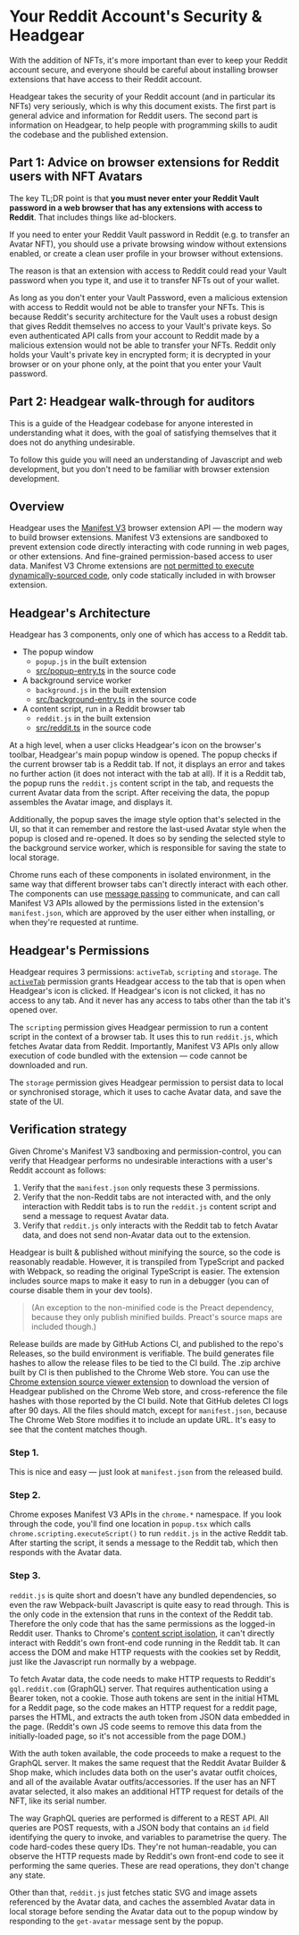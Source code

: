# Your Reddit Account's Security & Headgear

With the addition of NFTs, it's more important than ever to keep your Reddit
account secure, and everyone should be careful about installing browser
extensions that have access to their Reddit account.

Headgear takes the security of your Reddit account (and in particular its NFTs)
very seriously, which is why this document exists. The first part is general
advice and information for Reddit users. The second part is information on
Headgear, to help people with programming skills to audit the codebase and the
published extension.

## Part 1: Advice on browser extensions for Reddit users with NFT Avatars

The key TL;DR point is that **you must never enter your Reddit Vault password in
a web browser that has any extensions with access to Reddit**. That includes
things like ad-blockers.

If you need to enter your Reddit Vault password in Reddit (e.g. to transfer an
Avatar NFT), you should use a private browsing window without extensions
enabled, or create a clean user profile in your browser without extensions.

The reason is that an extension with access to Reddit could read your Vault
password when you type it, and use it to transfer NFTs out of your wallet.

As long as you don't enter your Vault Password, even a malicious extension with
access to Reddit would not be able to transfer your NFTs. This is because
Reddit's security architecture for the Vault uses a robust design that gives
Reddit themselves no access to your Vault's private keys. So even authenticated
API calls from your account to Reddit made by a malicious extension would not be
able to transfer your NFTs. Reddit only holds your Vault's private key in
encrypted form; it is decrypted in your browser or on your phone only, at the
point that you enter your Vault password.

## Part 2: Headgear walk-through for auditors

This is a guide of the Headgear codebase for anyone interested in understanding
what it does, with the goal of satisfying themselves that it does not do
anything undesirable.

To follow this guide you will need an understanding of Javascript and web
development, but you don't need to be familiar with browser extension
development.

## Overview

Headgear uses the [Manifest V3] browser extension API — the modern way to build
browser extensions. Manifest V3 extensions are sandboxed to prevent extension
code directly interacting with code running in web pages, or other extensions.
And fine-grained permission-based access to user data. Manifest V3 Chrome
extensions are
[not permitted to execute dynamically-sourced code](https://developer.chrome.com/docs/extensions/mv3/sandboxingEval/),
only code statically included in with browser extension.

[manifest v3]:
  https://developer.chrome.com/docs/extensions/mv3/intro/mv3-overview/#feature-summary

## Headgear's Architecture

Headgear has 3 components, only one of which has access to a Reddit tab.

- The popup window
  - `popup.js` in the built extension
  - [src/popup-entry.ts](../src/popup-entry.ts) in the source code
- A background service worker
  - `background.js` in the built extension
  - [src/background-entry.ts](../src/background-entry.ts) in the source code
- A content script, run in a Reddit browser tab
  - `reddit.js` in the built extension
  - [src/reddit.ts](../src/reddit.ts) in the source code

At a high level, when a user clicks Headgear's icon on the browser's toolbar,
Headgear's main popup window is opened. The popup checks if the current browser
tab is a Reddit tab. If not, it displays an error and takes no further action
(it does not interact with the tab at all). If it is a Reddit tab, the popup
runs the `reddit.js` content script in the tab, and requests the current Avatar
data from the script. After receiving the data, the popup assembles the Avatar
image, and displays it.

Additionally, the popup saves the image style option that's selected in the UI,
so that it can remember and restore the last-used Avatar style when the popup is
closed and re-opened. It does so by sending the selected style to the background
service worker, which is responsible for saving the state to local storage.

Chrome runs each of these components in isolated environment, in the same way
that different browser tabs can't directly interact with each other. The
components can use [message passing] to communicate, and can call Manifest V3
APIs allowed by the permissions listed in the extension's `manifest.json`, which
are approved by the user either when installing, or when they're requested at
runtime.

[message passing]: https://developer.chrome.com/docs/extensions/mv3/messaging/

## Headgear's Permissions

Headgear requires 3 permissions: `activeTab`, `scripting` and `storage`. The
[`activeTab`](https://developer.chrome.com/docs/extensions/mv3/manifest/activeTab/)
permission grants Headgear access to the tab that is open when Headgear's icon
is clicked. If Headgear's icon is not clicked, it has no access to any tab. And
it never has any access to tabs other than the tab it's opened over.

The `scripting` permission gives Headgear permission to run a content script in
the context of a browser tab. It uses this to run `reddit.js`, which fetches
Avatar data from Reddit. Importantly, Manifest V3 APIs only allow execution of
code bundled with the extension — code cannot be downloaded and run.

The `storage` permission gives Headgear permission to persist data to local or
synchronised storage, which it uses to cache Avatar data, and save the state of
the UI.

## Verification strategy

Given Chrome's Manifest V3 sandboxing and permission-control, you can verify
that Headgear performs no undesirable interactions with a user's Reddit account
as follows:

1. Verify that the `manifest.json` only requests these 3 permissions.
2. Verify that the non-Reddit tabs are not interacted with, and the only
   interaction with Reddit tabs is to run the `reddit.js` content script and
   send a message to request Avatar data.
3. Verify that `reddit.js` only interacts with the Reddit tab to fetch Avatar
   data, and does not send non-Avatar data out to the extension.

Headgear is built & published without minifying the source, so the code is
reasonably readable. However, it is transpiled from TypeScript and packed with
Webpack, so reading the original TypeScript is easier. The extension includes
source maps to make it easy to run in a debugger (you can of course disable them
in your dev tools).

> (An exception to the non-minified code is the Preact dependency, because they
> only publish minified builds. Preact's source maps are included though.)

Release builds are made by GitHub Actions CI, and published to the repo's
Releases, so the build environment is verifiable. The build generates file
hashes to allow the release files to be tied to the CI build. The .zip archive
built by CI is then published to the Chrome Web store. You can use the [Chrome
extension source viewer extension] to download the version of Headgear published
on the Chrome Web store, and cross-reference the file hashes with those reported
by the CI build. Note that GitHub deletes CI logs after 90 days. All the files
should match, except for `manifest.json`, because The Chrome Web Store modifies
it to include an update URL. It's easy to see that the content matches though.

[chrome extension source viewer extension]:
  chrome-extension://jifpbeccnghkjeaalbbjmodiffmgedin/crxviewer.html?crx=https%3A%2F%2Fclients2.google.com%2Fservice%2Fupdate2%2Fcrx%3Fresponse%3Dredirect%26os%3Dmac%26arch%3Darm64%26os_arch%3Darm64%26nacl_arch%3Darm%26prod%3Dchromiumcrx%26prodchannel%3Dunknown%26prodversion%3D9999.0.9999.0%26acceptformat%3Dcrx2%2Ccrx3%26x%3Did%253Denohpjpndpodijgkfibkcpfdchjhfljp%2526uc&zipname=enohpjpndpodijgkfibkcpfdchjhfljp.zip

### Step 1.

This is nice and easy — just look at `manifest.json` from the released build.

### Step 2.

Chrome exposes Manifest V3 APIs in the `chrome.*` namespace. If you look through
the code, you'll find one location in `popup.tsx` which calls
`chrome.scripting.executeScript()` to run `reddit.js` in the active Reddit tab.
After starting the script, it sends a message to the Reddit tab, which then
responds with the Avatar data.

### Step 3.

`reddit.js` is quite short and doesn't have any bundled dependencies, so even
the raw Webpack-built Javascript is quite easy to read through. This is the only
code in the extension that runs in the context of the Reddit tab. Therefore the
only code that has the same permissions as the logged-in Reddit user. Thanks to
Chrome's [content script isolation], it can't directly interact with Reddit's
own front-end code running in the Reddit tab. It can access the DOM and make
HTTP requests with the cookies set by Reddit, just like the Javascript run
normally by a webpage.

[content script isolation]:
  https://developer.chrome.com/docs/extensions/mv3/content_scripts/#isolated_world

To fetch Avatar data, the code needs to make HTTP requests to Reddit's
`gql.reddit.com` (GraphQL) server. That requires authentication using a Bearer
token, not a cookie. Those auth tokens are sent in the initial HTML for a Reddit
page, so the code makes an HTTP request for a reddit page, parses the HTML, and
extracts the auth token from JSON data embedded in the page. (Reddit's own JS
code seems to remove this data from the initially-loaded page, so it's not
accessible from the page DOM.)

With the auth token available, the code proceeds to make a request to the
GraphQL server. It makes the same request that the Reddit Avatar Builder & Shop
make, which includes data both on the user's avatar outfit choices, and all of
the available Avatar outfits/accessories. If the user has an NFT avatar
selected, it also makes an additional HTTP request for details of the NFT, like
its serial number.

The way GraphQL queries are performed is different to a REST API. All queries
are POST requests, with a JSON body that contains an `id` field identifying the
query to invoke, and variables to parametrise the query. The code hard-codes
these query IDs. They're not human-readable, you can observe the HTTP requests
made by Reddit's own front-end code to see it performing the same queries. These
are read operations, they don't change any state.

Other than that, `reddit.js` just fetches static SVG and image assets referenced
by the Avatar data, and caches the assembled Avatar data in local storage before
sending the Avatar data out to the popup window by responding to the
`get-avatar` message sent by the popup.
